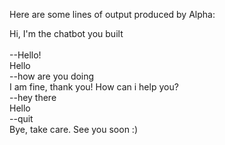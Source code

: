 Here are some lines of output produced by Alpha: <br/>

Hi, I'm the chatbot you built<br/>
<br/>
--Hello!<br/>
Hello<br/>
--how are you doing<br/>
I am fine, thank you! How can i help you?<br/>
--hey there<br/>
Hello<br/>
--quit<br/>
Bye, take care. See you soon :) <br/>
